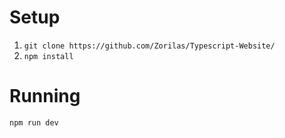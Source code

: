# Setup

1. `git clone https://github.com/Zorilas/Typescript-Website/`
2. `npm install`

# Running
`npm run dev`
